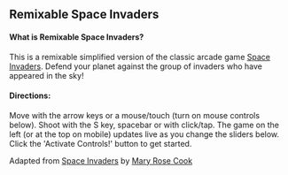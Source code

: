 ## Remixable Space Invaders

#### What is Remixable Space Invaders?

This is a remixable simplified version of the classic arcade game [Space Invaders](https://en.wikipedia.org/wiki/Space_Invaders). Defend your planet against the group of invaders who have appeared in the sky!


#### Directions:

Move with the arrow keys or a mouse/touch (turn on mouse controls below).  Shoot with the S key, spacebar or with click/tap.  The game on the left (or at the top on mobile) updates live as you change the sliders below. Click the 'Activate Controls!' button to get started.

Adapted from [Space Invaders](https://github.com/maryrosecook/annotated-code) by [Mary Rose Cook](http://maryrosecook.com)